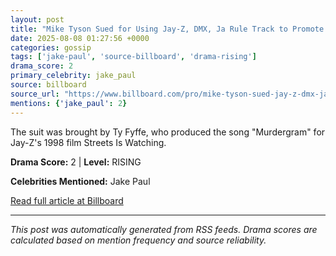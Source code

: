 ```yaml
---
layout: post
title: "Mike Tyson Sued for Using Jay-Z, DMX, Ja Rule Track to Promote Jake Paul Fight"
date: 2025-08-08 01:27:56 +0000
categories: gossip
tags: ['jake-paul', 'source-billboard', 'drama-rising']
drama_score: 2
primary_celebrity: jake_paul
source: billboard
source_url: "https://www.billboard.com/pro/mike-tyson-sued-jay-z-dmx-ja-rule-song-jake-paul-fight/"
mentions: {'jake_paul': 2}
---
```


The suit was brought by Ty Fyffe, who produced the song "Murdergram" for Jay-Z's 1998 film Streets Is Watching.

**Drama Score:** 2 | **Level:** RISING

**Celebrities Mentioned:** Jake Paul

[Read full article at Billboard](https://www.billboard.com/pro/mike-tyson-sued-jay-z-dmx-ja-rule-song-jake-paul-fight/)

---
*This post was automatically generated from RSS feeds. Drama scores are calculated based on mention frequency and source reliability.*
